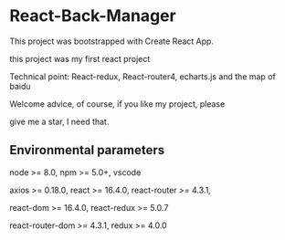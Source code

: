 # React-Back-Manager #

This project was bootstrapped with Create React App.

this project was my first react project

Technical point: React-redux, React-router4, echarts.js and the map of baidu

Welcome advice, of course, if you like my project, please 

give me a star, I need that.


## Environmental parameters ##
node >= 8.0, npm >= 5.0+, vscode

axios >= 0.18.0, react >= 16.4.0,  react-router >= 4.3.1, 

react-dom >= 16.4.0, react-redux >= 5.0.7

react-router-dom >= 4.3.1, redux >= 4.0.0

